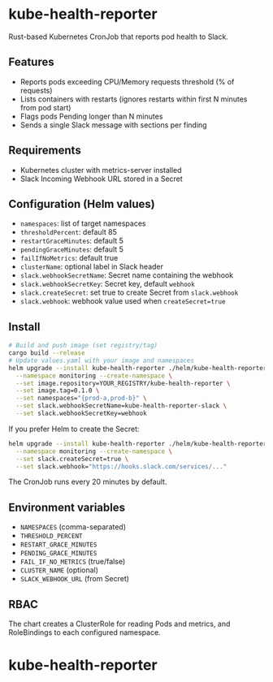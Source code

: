 # kube-health-reporter

Rust-based Kubernetes CronJob that reports pod health to Slack.

## Features
- Reports pods exceeding CPU/Memory requests threshold (% of requests)
- Lists containers with restarts (ignores restarts within first N minutes from pod start)
- Flags pods Pending longer than N minutes
- Sends a single Slack message with sections per finding

## Requirements
- Kubernetes cluster with metrics-server installed
- Slack Incoming Webhook URL stored in a Secret

## Configuration (Helm values)
- `namespaces`: list of target namespaces
- `thresholdPercent`: default 85
- `restartGraceMinutes`: default 5
- `pendingGraceMinutes`: default 5
- `failIfNoMetrics`: default true
- `clusterName`: optional label in Slack header
- `slack.webhookSecretName`: Secret name containing the webhook
- `slack.webhookSecretKey`: Secret key, default `webhook`
- `slack.createSecret`: set true to create Secret from `slack.webhook`
- `slack.webhook`: webhook value used when `createSecret=true`

## Install
```bash
# Build and push image (set registry/tag)
cargo build --release
# Update values.yaml with your image and namespaces
helm upgrade --install kube-health-reporter ./helm/kube-health-reporter \
  --namespace monitoring --create-namespace \
  --set image.repository=YOUR_REGISTRY/kube-health-reporter \
  --set image.tag=0.1.0 \
  --set namespaces="{prod-a,prod-b}" \
  --set slack.webhookSecretName=kube-health-reporter-slack \
  --set slack.webhookSecretKey=webhook
```

If you prefer Helm to create the Secret:
```bash
helm upgrade --install kube-health-reporter ./helm/kube-health-reporter \
  --namespace monitoring --create-namespace \
  --set slack.createSecret=true \
  --set slack.webhook="https://hooks.slack.com/services/..."
```

The CronJob runs every 20 minutes by default.

## Environment variables
- `NAMESPACES` (comma-separated)
- `THRESHOLD_PERCENT`
- `RESTART_GRACE_MINUTES`
- `PENDING_GRACE_MINUTES`
- `FAIL_IF_NO_METRICS` (true/false)
- `CLUSTER_NAME` (optional)
- `SLACK_WEBHOOK_URL` (from Secret)

## RBAC
The chart creates a ClusterRole for reading Pods and metrics, and RoleBindings to each configured namespace.
# kube-health-reporter

